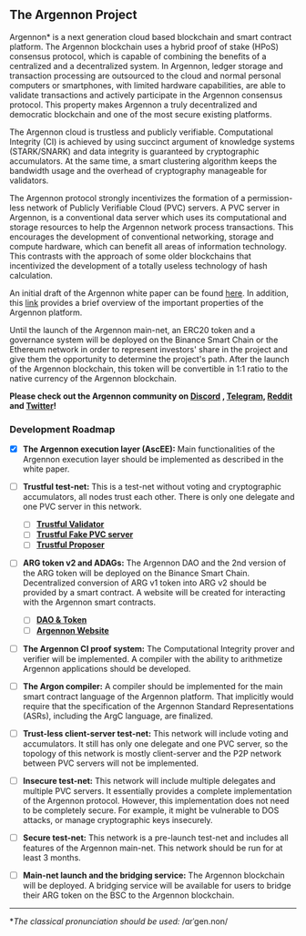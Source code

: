 ## The Argennon Project

Argennon* is a next generation cloud based blockchain and smart
contract platform. The Argennon blockchain uses
a hybrid proof of stake (HPoS) consensus protocol, which is capable of combining the benefits of
a centralized and a decentralized system. In Argennon, ledger storage and transaction processing are
outsourced to the cloud and normal personal computers or smartphones, with limited hardware
capabilities, are able to validate transactions and actively
participate in the Argennon consensus protocol. This property makes Argennon a truly decentralized and
democratic blockchain and one of the most secure existing platforms.

The Argennon cloud is trustless and publicly verifiable. Computational Integrity (CI) is
achieved by using succinct argument of knowledge systems (STARK/SNARK)
and data integrity is guaranteed by cryptographic accumulators. At the same time, a smart
clustering algorithm keeps the bandwidth usage and the overhead of cryptography manageable
for validators.

The Argennon protocol strongly incentivizes the formation of a permission-less network of Publicly Verifiable
Cloud (PVC) servers. A PVC server in Argennon, is a conventional data server which uses its computational and
storage resources to help the Argennon network process transactions. This encourages the development
of conventional networking, storage and compute hardware, which can benefit all areas of information technology.
This contrasts with the approach of some older blockchains that incentivized the development of a totally
useless technology of hash calculation.

An initial draft of the Argennon white paper can be
found [here](https://raw.githubusercontent.com/aybehrouz/AVM/main/pdf/A.pdf). In addition,
this [link](https://github.com/aybehrouz/argennon#readme) provides a brief overview of the important properties of the
Argennon platform.

Until the launch of the Argennon main-net, an ERC20 token and a governance system will be deployed on the Binance Smart
Chain or the Ethereum network in order to represent investors' share in the project and give them the opportunity to
determine the project's path. After the launch of the Argennon blockchain, this token will be convertible in 1:1 ratio
to the native currency of the Argennon blockchain.

**Please check out the Argennon community on [Discord](https://discord.gg/7u3cXNt5yN)
, [Telegram](https://t.me/Argennon_Chat), [Reddit](https://www.reddit.com/r/Argennon/)
and [Twitter](https://twitter.com/Argennon_org)!**

### Development Roadmap

- [x] **The Argennon execution layer (AscEE):** Main functionalities of the Argennon execution layer should be
  implemented as described in the white paper.

- [ ] **Trustful test-net:** This is a test-net without voting and cryptographic accumulators, all nodes trust each
  other. There is only one delegate and one PVC server in this network.
    - [ ] **[Trustful Validator](https://github.com/orgs/Argennon-Project/projects/4)**
    - [ ] **[Trustful Fake PVC server](https://github.com/orgs/Argennon-Project/projects/5)**
    - [ ] **[Trustful Proposer](https://github.com/orgs/Argennon-Project/projects/6)**

- [ ] **ARG token v2 and ADAGs:** The Argennon DAO and the 2nd version of the ARG token will be deployed on the Binance
  Smart Chain. Decentralized conversion of ARG v1 token into ARG v2 should be provided by a smart contract. A website
  will be created for interacting with the Argennon smart contracts.
    - [ ] **[DAO & Token](https://github.com/orgs/Argennon-Project/projects/8)**
    - [ ] **[Argennon Website](https://github.com/orgs/Argennon-Project/projects/7)**

- [ ] **The Argennon CI proof system:** The Computational Integrity prover and verifier will be implemented. A compiler
  with the ability to arithmetize Argennon applications should be developed.

- [ ] **The Argon compiler:** A compiler should be implemented for the main smart contract language of the Argennon
  platform. That implicitly would require that the specification of the Argennon Standard Representations (ASRs),
  including the ArgC language, are finalized.

- [ ] **Trust-less client-server test-net:** This network will include voting and accumulators. It still has only one
  delegate and one PVC server, so the topology of this network is mostly client-server and the P2P network between PVC
  servers will not be implemented.

- [ ] **Insecure test-net:** This network will include multiple delegates and multiple PVC servers. It essentially
  provides a complete implementation of the Argennon protocol. However, this implementation does not need to be
  completely secure. For example, it might be vulnerable to DOS attacks, or manage cryptographic keys insecurely.

- [ ] **Secure test-net:** This network is a pre-launch test-net and includes all features of the Argennon main-net.
  This network should be run for at least 3 months.

- [ ] **Main-net launch and the bridging service:** The Argennon blockchain will be deployed. A bridging service will be
  available for users to bridge their ARG token on the BSC to the Argennon blockchain.

_______

**The classical pronunciation should be used:* /ɑrˈɡen.non/
<!--

**Here are some ideas to get you started:**

🙋‍♀️ A short introduction - what is your organization all about?
🌈 Contribution guidelines - how can the community get involved?
👩‍💻 Useful resources - where can the community find your docs? Is there anything else the community should know?
🍿 Fun facts - what does your team eat for breakfast?
🧙 Remember, you can do mighty things with the power of [Markdown](https://docs.github.com/github/writing-on-github/getting-started-with-writing-and-formatting-on-github/basic-writing-and-formatting-syntax)
-->
